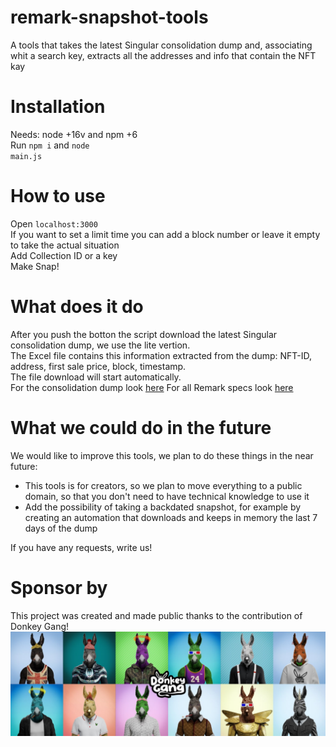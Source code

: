 # remark-snapshot-tools
A tools that takes the latest Singular consolidation dump and, associating whit a search key, extracts all the addresses and info that contain the NFT kay

# Installation
Needs: node +16v and npm +6<br>
Run <code>npm i</code> and <code>node main.js</code>

# How to use
Open <code>localhost:3000</code><br>
If you want to set a limit time you can add a block number or leave it empty to take the actual situation<br>
Add Collection ID or a key<br>
Make Snap!

# What does it do
After you push the botton the script download the latest Singular consolidation dump, we use the lite vertion.<br>
The Excel file contains this information extracted from the dump: NFT-ID, address, first sale price, block, timestamp.<br>
The file download will start automatically.<br>
For the consolidation dump look <a href='https://docs.rmrk.app/syncing#consolidation' target='_blank'>here</a>
For all Remark specs look <a href='https://github.com/rmrk-team/rmrk-spec' target='_blank'>here</a>

# What we could do in the future
We would like to improve this tools, we plan to do these things in the near future:
<ul>
    <li>
        This tools is for creators, so we plan to move everything to a public domain, so that you don't need to have technical knowledge to use it
    </li>
    <li>
        Add the possibility of taking a backdated snapshot, for example by creating an automation that downloads and keeps in memory the last 7 days of the dump
    </li>
</ul>
If you have any requests, write us!

# Sponsor by
This project was created and made public thanks to the contribution of Donkey Gang!<br>
<a href='https://singular.rmrk.app/collections/0a8ce195286c168f19-DONKEY' style='width:100%'>
    <img src='img/DonkeyGeg.jpeg' title='Donkey Geg'>
</a>
